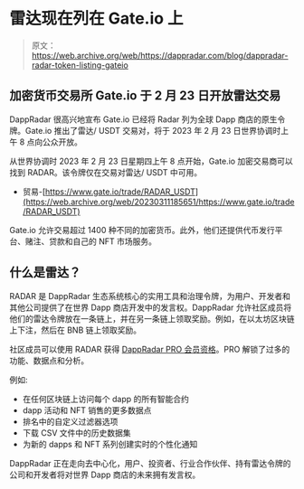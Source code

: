 # 雷达现在列在 Gate.io 上

> 原文：<https://web.archive.org/web/https://dappradar.com/blog/dappradar-radar-token-listing-gateio>

## 加密货币交易所 Gate.io 于 2 月 23 日开放雷达交易

DappRadar 很高兴地宣布 Gate.io 已经将 Radar 列为全球 Dapp 商店的原生令牌。Gate.io 推出了雷达/ USDT 交易对，将于 2023 年 2 月 23 日世界协调时上午 8 点向公众开放。

从世界协调时 2023 年 2 月 23 日星期四上午 8 点开始，Gate.io 加密交易商可以找到 RADAR。该令牌仅在交易对雷达/ USDT 中可用。

*   贸易-[https://www.gate.io/trade/RADAR_USDT](https://web.archive.org/web/20230311185651/https://www.gate.io/trade/RADAR_USDT)

Gate.io 允许交易超过 1400 种不同的加密货币。此外，他们还提供代币发行平台、赌注、贷款和自己的 NFT 市场服务。

## 什么是雷达？

RADAR 是 DappRadar 生态系统核心的实用工具和治理令牌，为用户、开发者和其他公司提供了在世界 Dapp 商店开发中的发言权。DappRadar 允许社区成员将他们的雷达令牌放在一条链上，并在另一条链上领取奖励。例如，在以太坊区块链上下注，然后在 BNB 链上领取奖励。

社区成员可以使用 RADAR 获得 [DappRadar PRO 会员资格](https://web.archive.org/web/20230311185651/https://dappradar.com/token/pro)。PRO 解锁了过多的功能、数据点和分析。

例如:

*   在任何区块链上访问每个 dapp 的所有智能合约
*   dapp 活动和 NFT 销售的更多数据点
*   排名中的自定义过滤器选项
*   下载 CSV 文件中的历史数据集
*   为新的 dapps 和 NFT 系列创建实时的个性化通知

DappRadar 正在走向去中心化，用户、投资者、行业合作伙伴、持有雷达令牌的公司和开发者将对世界 Dapp 商店的未来拥有发言权。
